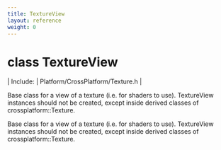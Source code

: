 ```yaml
---
title: TextureView
layout: reference
weight: 0
---
```

class TextureView
===

| Include: | Platform/CrossPlatform/Texture.h |

Base class for a view of a texture (i.e. for shaders to use). TextureView instances should not be created, except inside derived classes of crossplatform::Texture.
  



Base class for a view of a texture (i.e. for shaders to use). TextureView instances should not be created, except inside derived classes of crossplatform::Texture.
  

